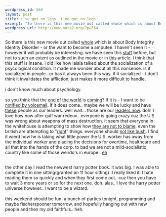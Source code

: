 ```yaml
--- 
wordpress_id: 564
layout: post
title: i've got no legs. i've got no legs..
excerpt: "So there is this new movie out called whole which is about Body Integrity Identity Disorder -  or the want to become a amputee. I haven't seen it - however it will probably be interesting. we have seen this stuff before, but not to such an extent as outlined in the movie or in "
wordpress_url: http://new.nata2.org/?p=564
---
```

So there is this new movie out called <a href="http://www.filmthreat.com/Reviews.asp?Id=4629">whole</a> which is about Body Integrity Identity Disorder -  or the want to become a amputee. I haven't seen it - however it will probably be interesting. we have seen this <A href="http://www.cutoffmyfeet.com/main.html">stuff</a> before, but not to such an extent as outlined in the movie or in <a href="http://slate.msn.com/id/2085402/">this</a> article. I think that this stuff is insane. I did like how lalala talked about the socialization of a psycological condition. it made me wonder about all this nonsense. is it socialized in people.. or has it always been this way. if it socialized - I don't think it invalidates the affliction, just makes it more difficult to handle. <br/><br/>i don't know much about psychology. <br/><br/>so you think that the <a href="http://www.cnn.com/2003/HEALTH/07/11/sars/index.html">end of</a> <a href="http://news.bbc.co.uk/2/hi/3056921.stm">the world</a> is <a href="http://www.religioustolerance.org/end_wrl3.htm#not">coming</a>? if it is - I want to be <a href="http://abcnews.go.com/wire/US/ap20030711_76.html">notified by voicemail</a>. If it does come.. maybe we will be lucky and have <a href="http://headlines.agapepress.org/archive/7/afa/102003a.asp">these</a> people as our leaders. well wait... those are our <a href="http://www.onpointradio.org/content/2002/09/20/0912bush140.jpg">leaders now</a>. doh! I love how now after gulf war redeux.. everyone is going crazy cuz the U.S. was wrong about weapons of mass destruction. it seem that everyone in the whitehouse is attempting to show how <a href="http://www.boston.com/dailynews/192/world/Bush_and_Rice_say_CIA_cleared_:.shtml">they are not to blame</a>. even the british are attempting to "<a href="http://www.thescotsman.co.uk/index.cfm?id=752202003">right</a>" things. everyone should <a href="http://www.msnbc.com/news/937427.asp?0cv=CB10">not like bush</a>. I find it wierd how he is taking what little power the U.S. worker has away from the individual worker and placing the decisions for overtime, healthcare and all that into the hands of the corp. to bad we are not a mild-socialistic country like some of those weirdo's in europe.. <a href="http://news.bbc.co.uk/2/hi/europe/3056413.stm">eh</a><br/><br/>


the other day I read the newwest harry potter book. it was big. I was able to complete it in one sitting(granted an 11 hour sitting). I really liked it. I hate reading them so quickly and when they first come out.. cuz then you have to wait 3 more years or so for the next one. doh. alas.. I love the harry potter universe however.. I want to be a wizard. <br/><br/>this weekend should be fun. a bunch of parties tonight. programming and maybe fischerspooner tomorrow. and hopefully hanging out with new people and then my old faithfuls.. heh. 
